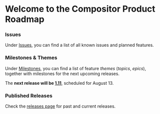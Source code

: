 # Welcome to the Compositor Product Roadmap
 
### Issues

Under [Issues](https://github.com/ktraunmueller/Compositor/issues), you can find a list of all known issues and planned features.

### Milestones & Themes

Under [Milestones](https://github.com/ktraunmueller/Compositor/milestones), you can find a list of feature _themes_ (_topics_, _epics_), together with milestones for the next upcoming releases. 

The **next release will be [1.11](https://github.com/ktraunmueller/Compositor/milestones)**, scheduled for August 13.

### Published Releases

Check the [releases page](https://github.com/ktraunmueller/Compositor/releases) for past and current releases.
